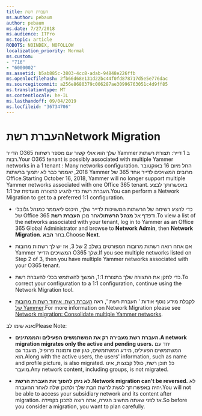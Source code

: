 ```yaml
---
title: העברת רשת
ms.author: pebaum
author: pebaum
ms.date: 7/27/2018
ms.audience: ITPro
ms.topic: article
ROBOTS: NOINDEX, NOFOLLOW
localization_priority: Normal
ms.custom:
- "716"
- "6000002"
ms.assetid: b5ab885c-3803-4cc8-adab-94848e226ffb
ms.openlocfilehash: 2fb66d68e131d22bc44f0fd878717d5e5e776dac
ms.sourcegitcommit: a256e8680379c006287ae30996763051c4d9ff85
ms.translationtype: MT
ms.contentlocale: he-IL
ms.lasthandoff: 09/04/2019
ms.locfileid: "36734706"
---
```

# <a name="network-migration"></a><span data-ttu-id="84b14-102">העברת רשת</span><span class="sxs-lookup"><span data-stu-id="84b14-102">Network Migration</span></span>

<span data-ttu-id="84b14-103">הדייר O365 שלך הוא אולי קשור עם מספר רשתות Yammer ב 1 דייר: תצורת רשתות רבות.</span><span class="sxs-lookup"><span data-stu-id="84b14-103">Your O365 tenant is possibly associated with multiple Yammer networks in a 1 tenant : Many networks configuration.</span></span> <span data-ttu-id="84b14-104">החל מיום 16 באוקטובר 2018, יאממר כבר לא יתמוך ברשתות Yammer מרובים המשויכים לדייר אחד 365 של Office.</span><span class="sxs-lookup"><span data-stu-id="84b14-104">Starting October 16, 2018, Yammer will no longer support multiple Yammer networks associated with one Office 365 tenant.</span></span> <span data-ttu-id="84b14-105">באפשרותך לבצע העברת רשת כדי להגיע לתצורה מועדפת של 1:1.</span><span class="sxs-lookup"><span data-stu-id="84b14-105">You can perform a Network Migration to get to a preferred 1:1 configuration.</span></span>
  
- <span data-ttu-id="84b14-106">כדי להציג רשימה של הרשתות המשויכות לדייר שלך, היכנס ליאממר כמנהל גלובלי של Office 365 ודפדף אל **מנהל הרשת**ולאחר מכן **העברת רשת**.</span><span class="sxs-lookup"><span data-stu-id="84b14-106">To view a list of the networks associated with your tenant, log in to Yammer as an Office 365 Global Administrator and browse to **Network Admin**, then **Network Migration**.</span></span> <span data-ttu-id="84b14-107">בחר **הבא**.</span><span class="sxs-lookup"><span data-stu-id="84b14-107">Choose **Next**.</span></span>

- <span data-ttu-id="84b14-108">אם אתה רואה רשתות מרובות המפורטים בשלב 2 של 3, אז יש לך רשתות מרובות Yammer המשויכים הדייר O365 שלך.</span><span class="sxs-lookup"><span data-stu-id="84b14-108">If you see multiple networks listed on Step 2 of 3, then you have multiple Yammer networks associated with your O365 tenant.</span></span>

- <span data-ttu-id="84b14-109">כדי לתקן את התצורה שלך בתצורת 1:1, המשך להשתמש בכלי להעברת רשת.</span><span class="sxs-lookup"><span data-stu-id="84b14-109">To correct your configuration to a 1:1 configuration, continue using the Network Migration tool.</span></span>

- <span data-ttu-id="84b14-110">לקבלת מידע נוסף אודות ' העברת רשת ', ראה [העברת רשת: איחוד רשתות מרובות של Yammer](https://docs.microsoft.com/yammer/configure-your-yammer-network/consolidate-multiple-yammer-networks).</span><span class="sxs-lookup"><span data-stu-id="84b14-110">For more information on Network Migration please see [Network migration: Consolidate multiple Yammer networks](https://docs.microsoft.com/yammer/configure-your-yammer-network/consolidate-multiple-yammer-networks).</span></span>

<span data-ttu-id="84b14-111">אנא שימו לב:</span><span class="sxs-lookup"><span data-stu-id="84b14-111">Please Note:</span></span>
  
- <span data-ttu-id="84b14-112">**העברת רשת מעבירה רק את המשתמשים הפעילים והממתינים.**</span><span class="sxs-lookup"><span data-stu-id="84b14-112">**A network migration migrates only the active and pending users.**</span></span> <span data-ttu-id="84b14-113">יחד עם המשתמשים הפעילים, מידע המשתמשים, כגון שם ותמונת פרופיל, מועבר גם הוא.</span><span class="sxs-lookup"><span data-stu-id="84b14-113">Along with the active users, the users' information, such as name and profile picture, is also migrated.</span></span> <span data-ttu-id="84b14-114">כל תוכן רשת, כולל קבוצות, אינו מועבר.</span><span class="sxs-lookup"><span data-stu-id="84b14-114">Any network content, including groups, is not migrated.</span></span>

- <span data-ttu-id="84b14-115">**לא ניתן להפוך את העברת הרשת.**</span><span class="sxs-lookup"><span data-stu-id="84b14-115">**Network migration can't be reversed.**</span></span> <span data-ttu-id="84b14-116">לא יהיה באפשרותך לגשת לרשת הבת שלך ולתוכן שלה לאחר ההעברה.</span><span class="sxs-lookup"><span data-stu-id="84b14-116">You will not be able to access your subsidiary network and its content after migration.</span></span> <span data-ttu-id="84b14-117">אז לפני שאתה מחשיב הגירה, אתה רוצה לתכנן בקפידה.</span><span class="sxs-lookup"><span data-stu-id="84b14-117">So before you consider a migration, you want to plan carefully.</span></span>
